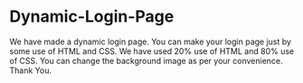 # Dynamic-Login-Page
We have made a dynamic login page.
You can make your login page just by some use of HTML and CSS.
We have used 20% use of HTML and 80% use of CSS.
You can change the background image as per your convenience.
Thank You.
